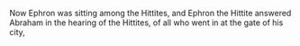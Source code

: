 Now Ephron was sitting among the Hittites, and Ephron the Hittite answered Abraham in the hearing of the Hittites, of all who went in at the gate of his city,
